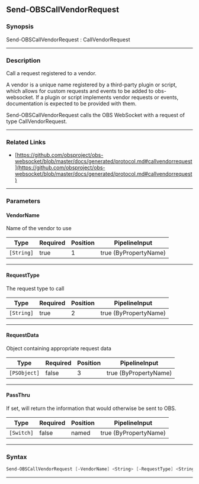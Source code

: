 Send-OBSCallVendorRequest
-------------------------
### Synopsis
Send-OBSCallVendorRequest : CallVendorRequest

---
### Description

Call a request registered to a vendor.

A vendor is a unique name registered by a third-party plugin or script, which allows for custom requests and events to be added to obs-websocket.
If a plugin or script implements vendor requests or events, documentation is expected to be provided with them.


Send-OBSCallVendorRequest calls the OBS WebSocket with a request of type CallVendorRequest.

---
### Related Links
* [https://github.com/obsproject/obs-websocket/blob/master/docs/generated/protocol.md#callvendorrequest](https://github.com/obsproject/obs-websocket/blob/master/docs/generated/protocol.md#callvendorrequest)



---
### Parameters
#### **VendorName**

Name of the vendor to use






|Type      |Required|Position|PipelineInput        |
|----------|--------|--------|---------------------|
|`[String]`|true    |1       |true (ByPropertyName)|



---
#### **RequestType**

The request type to call






|Type      |Required|Position|PipelineInput        |
|----------|--------|--------|---------------------|
|`[String]`|true    |2       |true (ByPropertyName)|



---
#### **RequestData**

Object containing appropriate request data






|Type        |Required|Position|PipelineInput        |
|------------|--------|--------|---------------------|
|`[PSObject]`|false   |3       |true (ByPropertyName)|



---
#### **PassThru**

If set, will return the information that would otherwise be sent to OBS.






|Type      |Required|Position|PipelineInput        |
|----------|--------|--------|---------------------|
|`[Switch]`|false   |named   |true (ByPropertyName)|



---
### Syntax
```PowerShell
Send-OBSCallVendorRequest [-VendorName] <String> [-RequestType] <String> [[-RequestData] <PSObject>] [-PassThru] [<CommonParameters>]
```
---
